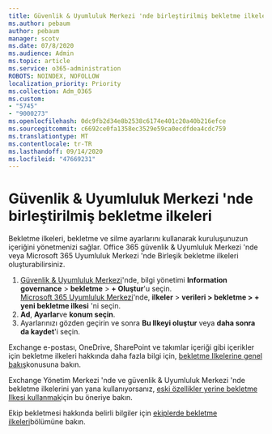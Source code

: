 ```yaml
---
title: Güvenlik & Uyumluluk Merkezi 'nde birleştirilmiş bekletme ilkeleri
ms.author: pebaum
author: pebaum
manager: scotv
ms.date: 07/8/2020
ms.audience: Admin
ms.topic: article
ms.service: o365-administration
ROBOTS: NOINDEX, NOFOLLOW
localization_priority: Priority
ms.collection: Adm_O365
ms.custom:
- "5745"
- "9000273"
ms.openlocfilehash: 0dc9fb2d34e8b2538c6174e401c20a40b216efce
ms.sourcegitcommit: c6692ce0fa1358ec3529e59ca0ecdfdea4cdc759
ms.translationtype: MT
ms.contentlocale: tr-TR
ms.lasthandoff: 09/14/2020
ms.locfileid: "47669231"
---
```

# <a name="unified-retention-policies-in-the-security--compliance-center"></a>Güvenlik & Uyumluluk Merkezi 'nde birleştirilmiş bekletme ilkeleri

Bekletme ilkeleri, bekletme ve silme ayarlarını kullanarak kuruluşunuzun içeriğini yönetmenizi sağlar. Office 365 güvenlik & Uyumluluk Merkezi 'nde veya Microsoft 365 Uyumluluk Merkezi 'nde Birleşik bekletme ilkeleri oluşturabilirsiniz. 

1. [Güvenlik & Uyumluluk Merkezi](https://go.microsoft.com/fwlink/p/?linkid=2077143)'nde, bilgi yönetimi **Information governance**  >  **bekletme**  >  **+ Oluştur**'u seçin. <br/>
    [Microsoft 365 Uyumluluk Merkezi](https://go.microsoft.com/fwlink/p/?linkid=2077149)'nde, **ilkeler**  >  **verileri > bekletme > + yeni bekletme ilkesi** 'ni seçin.
2. **Ad**, **Ayarlar**ve **konum seçin**.
3. Ayarlarınızı gözden geçirin ve sonra **Bu Ilkeyi oluştur** veya **daha sonra da kaydet**'i seçin.  
      
Exchange e-postası, OneDrive, SharePoint ve takımlar içeriği gibi içerikler için bekletme ilkeleri hakkında daha fazla bilgi için, [bekletme Ilkelerine genel bakış](https://go.microsoft.com/fwlink/?linkid=2127785)konusuna bakın.  
    
Exchange Yönetim Merkezi 'nde ve güvenlik & Uyumluluk Merkezi 'nde bekletme ilkelerini yan yana kullanıyorsanız, [eski özellikler yerine bekletme Ilkesi kullanmak](https://docs.microsoft.com/microsoft-365/compliance/retention-policies?view=o365-worldwide#use-a-retention-policy-instead-of-older-features)için bu öneriye bakın.  
    
Ekip bekletmesi hakkında belirli bilgiler için [ekiplerde bekletme ilkeleri](https://docs.microsoft.com/microsoftteams/retention-policies)bölümüne bakın.